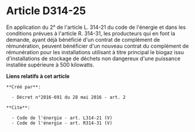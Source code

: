 # Article D314-25

En application du 2° de l'article L. 314-21 du code de l'énergie et dans les conditions prévues à l'article R. 314-31, les
producteurs qui en font la demande, ayant déjà bénéficié d'un contrat de complément de rémunération, peuvent bénéficier d'un
nouveau contrat du complément de rémunération pour les installations utilisant à titre principal le biogaz issu
d'installations de stockage de déchets non dangereux d'une puissance installée supérieure à 500 kilowatts.

**Liens relatifs à cet article**

	**Créé par**:

	  - Décret n°2016-691 du 28 mai 2016 - art. 2

	**Cite**:

	  - Code de l'énergie - art. L314-21 (V)
	  - Code de l'énergie - art. R314-31 (V)
